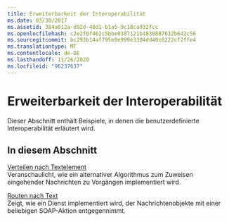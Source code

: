 ```yaml
---
title: Erweiterbarkeit der Interoperabilität
ms.date: 03/30/2017
ms.assetid: 384a012a-d92d-40d1-b1a5-9c18ca932fcc
ms.openlocfilehash: c2e2f0f462c5bbe0387121b4830887632b642c56
ms.sourcegitcommit: bc293b14af795e0e999e3304dd40c0222cf2ffe4
ms.translationtype: MT
ms.contentlocale: de-DE
ms.lasthandoff: 11/26/2020
ms.locfileid: "96237637"
---
```

# <a name="interop-extensibility"></a>Erweiterbarkeit der Interoperabilität

Dieser Abschnitt enthält Beispiele, in denen die benutzerdefinierte Interoperabilität erläutert wird.  
  
## <a name="in-this-section"></a>In diesem Abschnitt  

 [Verteilen nach Textelement](dispatch-by-body-element.md)  
 Veranschaulicht, wie ein alternativer Algorithmus zum Zuweisen eingehender Nachrichten zu Vorgängen implementiert wird.  
  
 [Routen nach Text](route-by-body.md)  
 Zeigt, wie ein Dienst implementiert wird, der Nachrichtenobjekte mit einer beliebigen SOAP-Aktion entgegennimmt.
